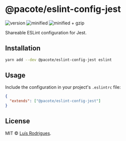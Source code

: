 # @pacote/eslint-config-jest

![version](https://badgen.net/npm/v/@pacote/eslint-config-jest)
![minified](https://badgen.net/bundlephobia/min/@pacote/eslint-config-jest)
![minified + gzip](https://badgen.net/bundlephobia/minzip/@pacote/eslint-config-jest)

Shareable ESLint configuration for Jest.

## Installation

```bash
yarn add --dev @pacote/eslint-config-jest eslint
```

## Usage

Include the configuration in your project's `.eslintrc` file:

```json
{
  "extends": ["@pacote/eslint-config-jest"]
}
```

## License

MIT © [Luís Rodrigues](https://goblindegook.com).
